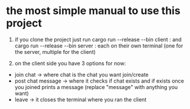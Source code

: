 # the most **simple** manual to use this project

1. if you clone the project just run cargo run --release --bin client <host>:<port> and cargo run --release --bin server <host>:<port> each on their own terminal (one for the server, multiple for the client)
 
2. on the client side you have 3 options for now:
  - join chat -> where chat is the chat you want join/create
  - post chat message -> where it checks if chat exists and if exists once you joined prints a message (replace "message" with anything you want)
  - leave -> it closes the terminal where you ran the client

